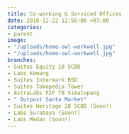 ```yaml
---
title: Co-working & Serviced Offices
date: 2018-12-22 12:56:00 +07:00
categories:
- parent
image:
- "/uploads/home-owl-workwell.jpg"
- "/uploads/home-owl-workwell.jpg"
branches:
- Suites Equity 18 SCBD
- Labs Kemang
- Suites Intermark BSD
- Suites Tokopedia Tower
- AstraLabs FIF TB Simatupang
- " Outpost Santa Market"
- Suites Heritage 28 SCBD (Soon!)
- Labs Surabaya (Soon!)
- Labs Medan (Soon!)
---
```


